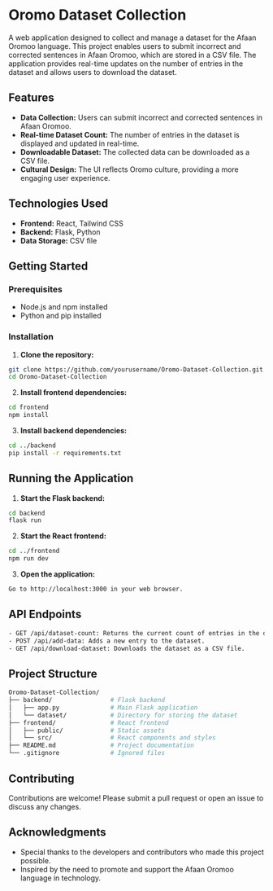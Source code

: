 # Oromo Dataset Collection

A web application designed to collect and manage a dataset for the Afaan Oromoo language. This project enables users to submit incorrect and corrected sentences in Afaan Oromoo, which are stored in a CSV file. The application provides real-time updates on the number of entries in the dataset and allows users to download the dataset.

## Features

- **Data Collection:** Users can submit incorrect and corrected sentences in Afaan Oromoo.
- **Real-time Dataset Count:** The number of entries in the dataset is displayed and updated in real-time.
- **Downloadable Dataset:** The collected data can be downloaded as a CSV file.
- **Cultural Design:** The UI reflects Oromo culture, providing a more engaging user experience.

## Technologies Used

- **Frontend:** React, Tailwind CSS
- **Backend:** Flask, Python
- **Data Storage:** CSV file

## Getting Started

### Prerequisites

- Node.js and npm installed
- Python and pip installed

### Installation

1. **Clone the repository:**

```bash
git clone https://github.com/yourusername/Oromo-Dataset-Collection.git
cd Oromo-Dataset-Collection
```
2. **Install frontend dependencies:**

```bash
cd frontend
npm install
```
3. **Install backend dependencies:**
```bash
cd ../backend
pip install -r requirements.txt
```
## Running the Application
1. **Start the Flask backend:**
```bash
cd backend
flask run
```
2. **Start the React frontend:**
```bash
cd ../frontend
npm run dev
```
3. **Open the application:**
```bash
Go to http://localhost:3000 in your web browser.
```

## API Endpoints
```bash
- GET /api/dataset-count: Returns the current count of entries in the dataset.
- POST /api/add-data: Adds a new entry to the dataset.
- GET /api/download-dataset: Downloads the dataset as a CSV file.
```

## Project Structure
```bash
Oromo-Dataset-Collection/
├── backend/                # Flask backend
│   ├── app.py              # Main Flask application
│   └── dataset/            # Directory for storing the dataset
├── frontend/               # React frontend
│   ├── public/             # Static assets
│   └── src/                # React components and styles
├── README.md               # Project documentation
└── .gitignore              # Ignored files
```
## Contributing

Contributions are welcome! Please submit a pull request or open an issue to discuss any changes.

## Acknowledgments

- Special thanks to the developers and contributors who made this project possible.
- Inspired by the need to promote and support the Afaan Oromoo language in technology.


